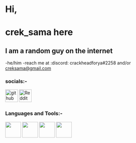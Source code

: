 # Hi, 
# crek_sama here

## I am a random guy on the internet
-he/him
-reach me at :discord: crackheadforya#2258
and/or creksama@gmail.com

### socials:-
[<img src='https://cdn.jsdelivr.net/npm/simple-icons@3.0.1/icons/github.svg' alt='github' height='40'>](https://github.com/crackheadforya)  [<img src='https://cdn.jsdelivr.net/npm/simple-icons@3.0.1/icons/reddit.svg' alt='Reddit' height='40'>](https://www.reddit.com/user/magnalexfierrochase)  

### Languages and Tools:-
<image src="https://user-images.githubusercontent.com/85007320/121510310-21769980-ca05-11eb-8654-7e412d798a4c.png" width="50" height="50"> <image src="https://user-images.githubusercontent.com/85007320/121511042-e032b980-ca05-11eb-814b-373e079dffcb.png" width="50" height="50">  <image src="https://user-images.githubusercontent.com/85007320/121511410-3869bb80-ca06-11eb-877a-2fd9f2c223a5.png" width="50" height="50">   <image src="https://user-images.githubusercontent.com/85007320/121512349-3e13d100-ca07-11eb-9284-0c442d6d89a5.png" width="50" hight="50">
  
 
